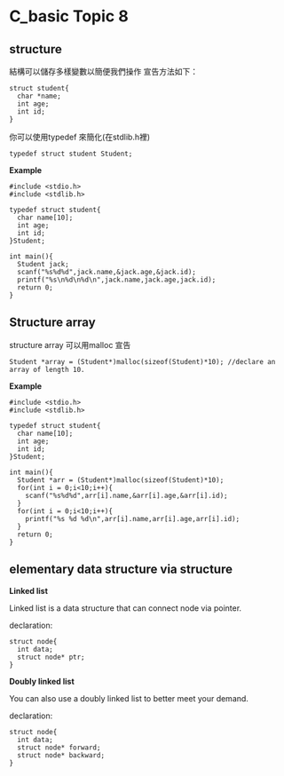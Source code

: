 # C_basic Topic 8

## structure

結構可以儲存多樣變數以簡便我們操作  宣告方法如下：

```
struct student{
  char *name;
  int age;
  int id;
}
```

你可以使用typedef 來簡化(在stdlib.h裡)

```
typedef struct student Student;
```

**Example**

```
#include <stdio.h>
#include <stdlib.h>

typedef struct student{
  char name[10];
  int age;
  int id;
}Student;

int main(){
  Student jack;
  scanf("%s%d%d",jack.name,&jack.age,&jack.id);
  printf("%s\n%d\n%d\n",jack.name,jack.age,jack.id);
  return 0;
}
```
## Structure array

structure array 可以用malloc 宣告

```
Student *array = (Student*)malloc(sizeof(Student)*10); //declare an array of length 10.
```

**Example**

```
#include <stdio.h>
#include <stdlib.h>

typedef struct student{
  char name[10];
  int age;
  int id;
}Student;

int main(){
  Student *arr = (Student*)malloc(sizeof(Student)*10);
  for(int i = 0;i<10;i++){
    scanf("%s%d%d",arr[i].name,&arr[i].age,&arr[i].id);
  }
  for(int i = 0;i<10;i++){
    printf("%s %d %d\n",arr[i].name,arr[i].age,arr[i].id);
  }
  return 0;
}
```

## elementary data structure via structure

**Linked list**

Linked list is a data structure that can connect node via pointer.

declaration:

```
struct node{
  int data;
  struct node* ptr;
}
```
**Doubly linked list**

You can also use a doubly linked list to better meet your demand.

declaration:

```
struct node{
  int data;
  struct node* forward;
  struct node* backward;
}
```
